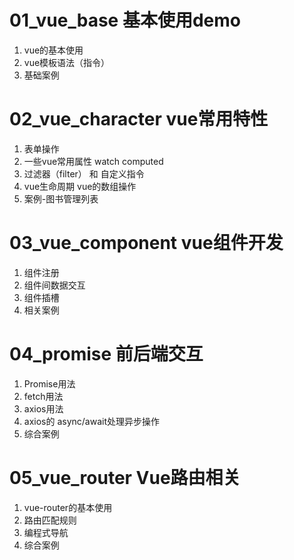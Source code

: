 # 01_vue_base 基本使用demo
1. vue的基本使用
2. vue模板语法（指令）
3. 基础案例

# 02_vue_character vue常用特性
1. 表单操作
2. 一些vue常用属性 watch computed 
3. 过滤器（filter） 和 自定义指令
4. vue生命周期  vue的数组操作
5. 案例-图书管理列表

# 03_vue_component vue组件开发
1. 组件注册
2. 组件间数据交互
3. 组件插槽
4. 相关案例

# 04_promise 前后端交互
1. Promise用法
2. fetch用法
3. axios用法
4. axios的 async/await处理异步操作
5. 综合案例

# 05_vue_router Vue路由相关
1. vue-router的基本使用
2. 路由匹配规则
3. 编程式导航
4. 综合案例